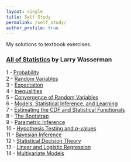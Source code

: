 ```yaml
---
layout: single
title: Self Study
permalink: /self_study/
author_profile: true
---
```


My solutions to textbook exercises.

### [All of Statistics](https://link.springer.com/book/10.1007/978-0-387-21736-9) by Larry Wasserman

1 - [Probability](/self_study/all_of_statistics/ch_01_probability.html) \
2 - [Random Variables](/self_study/all_of_statistics/ch_02_random_variables.html) \
3 - [Expectation](/self_study/all_of_statistics/ch_03_expectation.html) \
4 - [Inequalities](/self_study/all_of_statistics/ch_04_inequalities.html) \
5 - [Convergence of Random Variables](/self_study/all_of_statistics/ch_05_convergence_of_random_variables.html) \
6 - [Models, Statistical Inference, and Learning](/self_study/all_of_statistics/ch_06_models%2C_statistical_inference_and_learning.html) \
7 - [Estimating the CDF and Statistical Functionals](/self_study/all_of_statistics/ch_07_estimating_the_CDF_and_statistical_functionals.html) \
8 - [The Bootstrap](/self_study/all_of_statistics/ch_08_the_bootstrap.html) \
9 - [Parametric Inference](/self_study/all_of_statistics/ch_09_parametric_inference.html) \
10 - [Hypothesis Testing and $p$-values](/self_study/all_of_statistics/ch_10_hypothesis_testing_and_p-values.html) \
11 - [Bayesian Inference](/self_study/all_of_statistics/ch_11_bayesian_inference.html) \
12 - [Statistical Decision Theory](/self_study/all_of_statistics/ch_12_statistical_decision_theory.html) \
13 - [Linear and Logistic Regression](/self_study/all_of_statistics/ch_13_linear_and_logistic_regression.html) \
14 - [Multivariate Models](/self_study/all_of_statistics/ch_14_multivariate_models.html)
